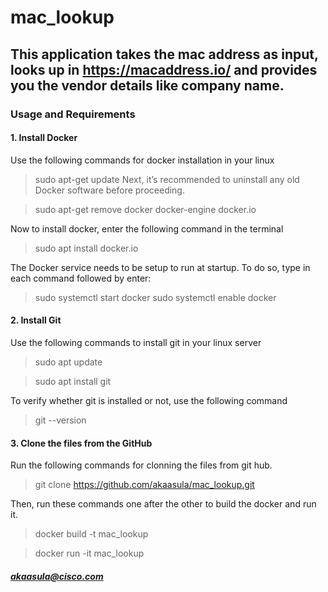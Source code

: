 # mac_lookup

## This application takes the mac address as input, looks up in https://macaddress.io/  and provides you the vendor details like company name.

### Usage and Requirements
#### 1. Install Docker
Use the following commands for docker installation in your linux 
>sudo apt-get update
Next, it’s recommended to uninstall any old Docker software before proceeding.

>sudo apt-get remove docker docker-engine docker.io

Now to install docker, enter the following command in the terminal

>sudo apt install docker.io

The Docker service needs to be setup to run at startup. To do so, type in each command followed by enter:

>sudo systemctl start docker
>sudo systemctl enable docker


#### 2. Install Git
Use the following commands to install git in your linux server 

>sudo apt update

>sudo apt install git

To verify whether git is installed or not, use the following command
>git --version

#### 3. Clone the files from the GitHub

Run the following commands for clonning the files from git hub.

>git clone https://github.com/akaasula/mac_lookup.git

Then, run these commands one after the other to build the docker and run it.
>docker build -t mac_lookup


>docker run -it mac_lookup




##### akaasula@cisco.com




 

